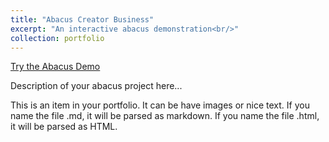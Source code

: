 ```yaml
---
title: "Abacus Creator Business"
excerpt: "An interactive abacus demonstration<br/>"
collection: portfolio
---
```


[Try the Abacus Demo](/portfolio/abacus/abacus_demo/)

Description of your abacus project here...

This is an item in your portfolio. It can be have images or nice text. If you name the file .md, it will be parsed as markdown. If you name the file .html, it will be parsed as HTML. 
